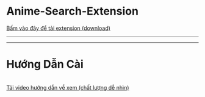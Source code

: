 # Anime-Search-Extension
<a href="https://github.com/hexzzz2008/Bocchi-Timer-Extension/blob/main/bocchi_timer.zip?raw=true">Bấm vào đây để tải extension (download)</a>
<hr>

<hr>
<h1><b>Hướng Dẫn Cài</b></h1><br>
<a href="https://github.com/hexzzz2008/Bocchi-Timer-Extension/blob/main/github/video/tutorial_install.mp4?raw=true">Tải video hướng dẫn về xem (chất lượng dễ nhìn)</a>
